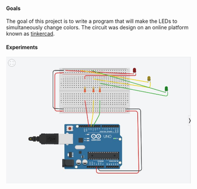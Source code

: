#### Goals

The goal of this project is to write a program that will make the LEDs to simultaneously change colors.
The circuit was design on an online platform known as <a href="https://www.tinkercad.com/">tinkercad</a>.

#### Experiments

<img src="images/Capture.jpg"/>

